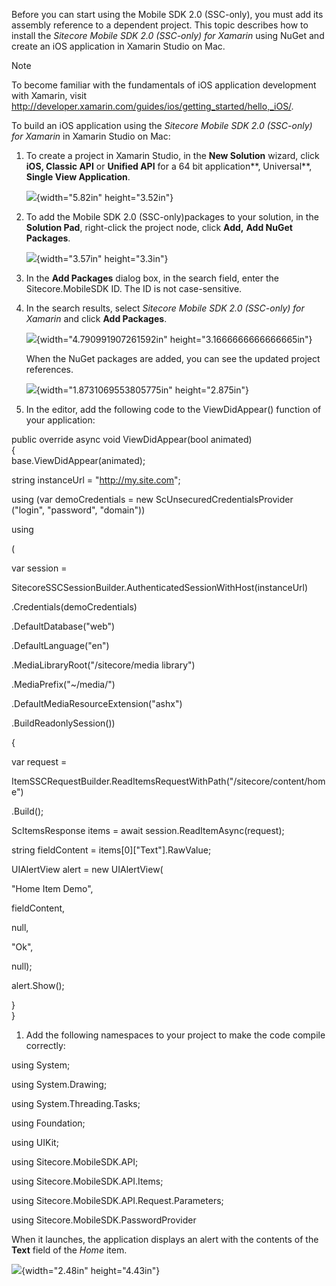 Before you can start using the Mobile SDK 2.0 (SSC-only), you must add
its assembly reference to a dependent project. This topic describes how
to install the *Sitecore Mobile SDK 2.0 (SSC-only) for Xamarin* using
NuGet and create an iOS application in Xamarin Studio on Mac.

Note

To become familiar with the fundamentals of iOS application development
with Xamarin, visit
<http://developer.xamarin.com/guides/ios/getting_started/hello,_iOS/>.

To build an iOS application using the *Sitecore Mobile SDK 2.0
(SSC-only) for Xamarin* in Xamarin Studio on Mac:

1.  To create a project in Xamarin Studio, in the **New Solution**
    wizard, click **iOS, Classic API** or **Unified API** for a 64 bit
    application**, Universal**, **Single View Application**.

    ![](img/media/image1.png){width="5.82in" height="3.52in"}

2.  To add the Mobile SDK 2.0 (SSC-only)packages to your solution, in
    the **Solution Pad**, right-click the project node, click **Add,**
    **Add NuGet Packages**.

    ![](img/media/image2.png){width="3.57in" height="3.3in"}

3.  In the **Add Packages** dialog box, in the search field, enter the
    Sitecore.MobileSDK ID. The ID is not case-sensitive.

4.  In the search results, select *Sitecore Mobile SDK 2.0 (SSC-only)
    for Xamarin* and click **Add Packages**.

    ![](img/media/image3.png){width="4.790991907261592in"
    height="3.1666666666666665in"}

    When the NuGet packages are added, you can see the updated
    project references.

    ![](img/media/image4.png){width="1.8731069553805775in"
    height="2.875in"}

5.  In the editor, add the following code to the ViewDidAppear()
    function of your application:

public override async void ViewDidAppear(bool animated)\
{\
base.ViewDidAppear(animated);

string instanceUrl = "http://my.site.com";

using (var demoCredentials = new ScUnsecuredCredentialsProvider
("login", "password", "domain"))

using

(

var session =

SitecoreSSCSessionBuilder.AuthenticatedSessionWithHost(instanceUrl)

.Credentials(demoCredentials)

.DefaultDatabase("web")

.DefaultLanguage("en")

.MediaLibraryRoot("/sitecore/media library")

.MediaPrefix("\~/media/")

.DefaultMediaResourceExtension("ashx")

.BuildReadonlySession())

{

var request =

ItemSSCRequestBuilder.ReadItemsRequestWithPath("/sitecore/content/home")

.Build();

ScItemsResponse items = await session.ReadItemAsync(request);

string fieldContent = items\[0\]\["Text"\].RawValue;

UIAlertView alert = new UIAlertView(

"Home Item Demo",

fieldContent,

null,

"Ok",

null);

alert.Show();

}\
}

1.  Add the following namespaces to your project to make the code
    compile correctly:

using System;

using System.Drawing;

using System.Threading.Tasks;

using Foundation;

using UIKit;

using Sitecore.MobileSDK.API;

using Sitecore.MobileSDK.API.Items;

using Sitecore.MobileSDK.API.Request.Parameters;

using Sitecore.MobileSDK.PasswordProvider

When it launches, the application displays an alert with the contents of
the **Text** field of the *Home* item.

![](img/media/image5.png){width="2.48in" height="4.43in"}
